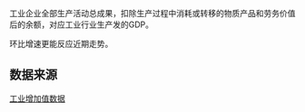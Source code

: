 工业企业全部生产活动总成果，扣除生产过程中消耗或转移的物质产品和劳务价值后的余额，对应工业行业生产发的GDP。

环比增速更能反应近期走势。

## 数据来源

[工业增加值数据](https://data.stats.gov.cn/easyquery.htm?cn=A01&zb=A0201)
